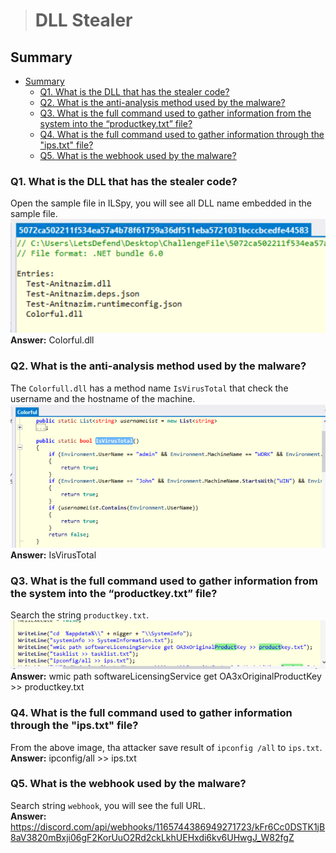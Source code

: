 > # DLL Stealer

## Summary
- [Summary](#summary)
  - [Q1. What is the DLL that has the stealer code?](#q1-what-is-the-dll-that-has-the-stealer-code)
  - [Q2. What is the anti-analysis method used by the malware?](#q2-what-is-the-anti-analysis-method-used-by-the-malware)
  - [Q3. What is the full command used to gather information from the system into the “productkey.txt” file?](#q3-what-is-the-full-command-used-to-gather-information-from-the-system-into-the-productkeytxt-file)
  - [Q4. What is the full command used to gather information through the "ips.txt" file?](#q4-what-is-the-full-command-used-to-gather-information-through-the-ipstxt-file)
  - [Q5. What is the webhook used by the malware?](#q5-what-is-the-webhook-used-by-the-malware)

### Q1. What is the DLL that has the stealer code?
Open the sample file in ILSpy, you will see all DLL name embedded in the sample file.<br>
![](images/`.png)<br>
**Answer:** Colorful.dll

### Q2. What is the anti-analysis method used by the malware?
The `Colorfull.dll` has a method name `IsVirusTotal` that check the username and the hostname of the machine.<br>
![](images/1.png)<br>
**Answer:** IsVirusTotal

### Q3. What is the full command used to gather information from the system into the “productkey.txt” file?
Search the string `productkey.txt`.<br>
![](images/2.png)<br>
**Answer:** wmic path softwareLicensingService get OA3xOriginalProductKey >> productkey.txt

### Q4. What is the full command used to gather information through the "ips.txt" file?
From the above image, tha attacker save result of `ipconfig /all` to `ips.txt`.<br>
**Answer:** ipconfig/all >> ips.txt

### Q5. What is the webhook used by the malware?
Search string `webhook`, you will see the full URL.<br>
**Answer:** https://discord.com/api/webhooks/1165744386949271723/kFr6Cc0DSTK1jB8aV3820mBxji06gF2KorUuO2Rd2ckLkhUEHxdi6kv6UHwgJ_W82fgZ
